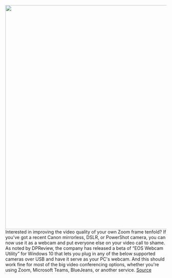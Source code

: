 <img src='https://cdn.vox-cdn.com/thumbor/7aJ-qsyRRiCFvGEztfKwFzx5nh4=/0x0:2040x1360/1200x800/filters:focal(807x492:1133x818)/cdn.vox-cdn.com/uploads/chorus_image/image/66727053/akrales_190117_3163_0194.0.jpg' width='700px' /><br/>
Interested in improving the video quality of your own Zoom frame tenfold? If you've got a recent Canon mirrorless, DSLR, or PowerShot camera, you can now use it as a webcam and put everyone else on your video call to shame. As noted by DPReview, the company has released a beta of “EOS Webcam Utility” for Windows 10 that lets you plug in any of the below supported cameras over USB and have it serve as your PC's webcam. And this should work fine for most of the big video conferencing options, whether you're using Zoom, Microsoft Teams, BlueJeans, or another service.
<a href='https://www.theverge.com/2020/4/29/21241305/canon-cameras-dslr-eos-webcam-utility-released'> Source <a/>